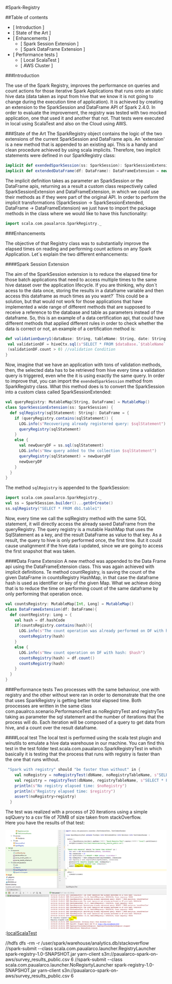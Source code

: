 #Spark-Registry 

##Table of contents 
- [ Introduction ] 
- [ State of the Art ]
- [ Enhancements ]
    - [ Spark Session Extension ]
    - [ Spark DataFrame Extension ]
- [ Performance tests ]
    - [ Local ScalaTest ]
    - [ AWS Cluster ]
    
    
###Introduction

The use of the Spark Registry, improves the performance on queries and count actions for those iterative Spark Applications that runs 
onto an static hive data (data taken as input from hive that we know it is not going to change during the execution time of application).
It is achieved by creating an extension to the SparkSession and DataFrame API of Spark 2.4.0.
In order to evaluate the improvement, the registry was tested with two mocked application, one that used it and another that not.
That tests were executed in local using ScalaTest and also on the Cloud using AWS.

###State of the Art
The SparkRegistry object contains the logic of the two extensions of the current SparkSession and DataFrame apis. 
An 'extension' is a new method that is appended to an existing api. This is a handy and clean procedure achieved by 
using scala implicits. Therefore, two implicit statements were defined in our SparkRegistry class:
```scala
implicit def exendedSparkSession(ss: SparkSession): SparkSessionExtension = new SparkSessionExtension(ss)
implicit def extendedDataFrame(df: DataFrame): DataFrameExtension = new DataFrameExtension(df)
  ```
The implicit definition takes as parameter an SparkSession or the DataFrame apis, returning as a result a custom 
class respectively called SparkSessionExtension and DataFrameExtension, in which we could use their methods as if they were 
part of the original API.
In order to perform the implicit transformations (SparkSession -> SparkSessionExtended, DataFrame -> DataFrameExtension) we just have to 
import the package methods in the class where we would like to have this functionality:
```scala
import scala.com.paualarco.SparkRegistry._
```

###Enhancements

The objective of that Registry class was to substantially improve the elapsed times on reading and performing count
actions on any Spark Application.
Let´s explain the two different enhancements:

####Spark Session Extension

The aim of the SparkSession extension is to reduce the elapsed time for those batch applications that 
need to access multiple times to the same hive dataset over the application lifecycle. If you are thinking, why don´t 
acess to the data once, storing the results in a dataframe variable and then access this dataframe as much times as you want?´
This could be a solution, but that would not work for those applications that have implemented a wide range of 
different methods that are  supposed to receive a reference to the database and table as parameters instead of the dataframe. 
So, this is an example of a data certification api, that could have different methods that applied different
rules in order to check whether the data is correct or not, an example of a certification method is:
 
 ```scala
def validationQuery1(dataBase: String, tableName: String, date: String): Boolean ={
  val validationDF = hiveCtx.sql(s"SELECT * FROM $dataBase.`$tableName` WHERE date=$date")
  (validationDF.count > 0) //validation Condition
}
 ```
Now, imagine that we have an application with tons of validation methods, then, the selected data has to
 be retrieved from hive every time a validation query is triggered, even whe the it is using exactly the same query.
In order to improve that, you can import the `exendedSparkSession` method from SparkRegistry class.
What this method does is to convert the SparkSession into a custom class called SparkSessionExtended:
```scala
val queryRegistry: MutableMap[String, DataFrame] = MutableMap()
class SparkSessionExtension(ss: SparkSession) {
  def sqlRegistry(sqlStatement: String): DataFrame = {
    if (queryRegistry.contains(sqlStatement)) {
      LOG.info(s"Recoveriyng already registered query: $sqlStatement")
      queryRegistry(sqlStatement)
    }
    else {
      val newQueryDF = ss.sql(sqlStatement)
      LOG.info(s"New query added to the collection $sqlStatement")
      queryRegistry(sqlStatement) = newQueryDF
      newQueryDF
    }
  }
}
```
The method `sqlRegistry` is appended to the SparkSession: 
```scala
import scala.com.paualarco.SparkRegistry._
val ss = SparkSession.builder()...getOrCreate()
ss.sqlRegistry("SELECT * FROM db1.table1")
```
Now, every time we call the sqlRegistry method with the same SQL statement, it will directly access the already saved DataFrame from the
queryRegistry. 
The query registry is a mutable HashMap that uses the SqlStatement as a key, and the result DataFrame as value to that key.
As a result, the query to hive is only performed once, the first time. But it could cause unalignment if the hive data i updated, since we are going to access
the first snapshot that was taken.  

####Data Frame Extension
A new method was appended to the Data Frame api using the DataFrameExtension class. This was again achieved with implicit definitions.
Te method countRegistry, is saving the count of the given DataFrame in countsRegistry HashMap, in that case 
the dataframe hash is used as identifier or key of the given Map. What we achieve doing that is to reduce the time on performing count 
of the same dataframe by only performing that operation once.
```scala
val countsRegistry: MutableMap[Int, Long] = MutableMap()
class DataFrameExtension(df: DataFrame){
  def countRegistry: Long = {
    val hash = df.hashCode
    if(countsRegistry.contains(hash)){
      LOG.info(s"The count operation was already performed on DF with hash: $hash")
      countsRegistry(hash)
    }
    else {
      LOG.info(s"New count operation on DF with hash: $hash")
      countsRegistry(hash) = df.count()
      countsRegistry(hash)
    }
  }
}
```

###Performance tests
Two processes with the same behaviour, one with registry and the other without were ran
in order to demonstrate that the one that uses SparkRegistry is getting better total elapsed time.
Both proocesses are written in the same class com.paualrco.scenario.PerformanceTest as noRegistryTest 
and registryTes taking as parameter the sql statement and the number of iterations that the process will
do. Each iteration will be composed of a query to get data from hive, and a count over the result dataframe.

####Local test
The local test is performed using the scala test plugin and winutils to emulate a hive data warehouse in our machine.
You can find this test in the test folder test.scala.com.paualarco.SparkRegistryTest in which basically 
it is testing that the process that runs with registry is faster than the one that runs without.
```scala
 "Spark with registry" should "be faster than without" in {
    val noRegistry = noRegistryTest(dbName, noRegistryTableName, s"SELECT * FROM $dbName.`$noRegistryTableName`", 20)
    val registry = registryTest(dbName, registryTableName, s"SELECT * FROM $dbName.`$registryTableName`", 20)
    println(s"No registry elapsed time: $noRegistry")
    println(s"Registry elapsed time: $registry")
    assert(noRegistry>registry)
  }
```
The test was realized with a process of 20 iterations using a simple sqlQuery to a csv file of 70MB of size
taken from stackOverflow.  
Here you have the results of that test:

![LocalScalaTest]:[localScalaTest]
 
  //hdfs dfs -rm -r /user/spark/warehouse/analytics.db/stackoverflow
  //spark-submit --class scala.com.paualarco.launcher.RegistryLauncher spark-registry-1.0-SNAPSHOT.jar yarn-client s3n://paualarco-spark-on-aws/survey_results_public.csv 6
//spark-submit --class scala.com.paualarco.launcher.NoRegisrtyLauncher spark-registry-1.0-SNAPSHOT.jar yarn-client s3n://paualarco-spark-on-aws/survey_results_public.csv 6

[localScalaTest]: img/Local%20Results.PNG